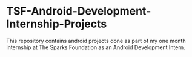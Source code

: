 # TSF-Android-Development-Internship-Projects
This repository contains android projects done as part of my one month internship at The Sparks Foundation as an Android Development Intern.
